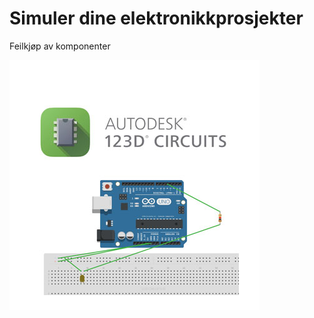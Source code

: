 <!--
author: Øyvind Malin
date: 2015-12-06
image: autodesk123d.jpg
tags: arduino,elektronikk
status: published
-->
Simuler dine elektronikkprosjekter
============================
<!-- StartExcerpt -->

Feilkjøp av komponenter 

<!-- EndExcerpt -->

<div class="roundcontainer">
  <div class="round">
    <img src="/img/blog/autodesk123d.jpg">
  </div>
</div>
